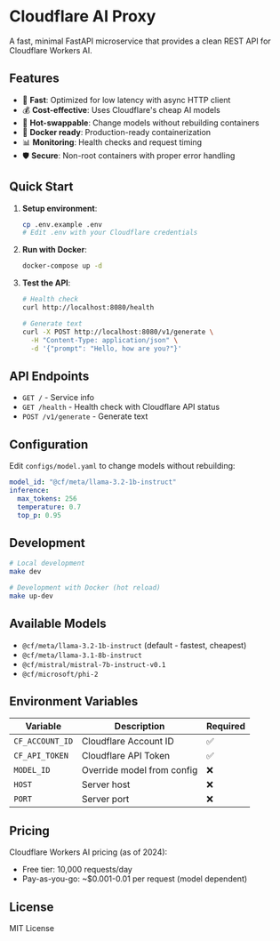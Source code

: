 # Cloudflare AI Proxy

A fast, minimal FastAPI microservice that provides a clean REST API for Cloudflare Workers AI.

## Features

- 🚀 **Fast**: Optimized for low latency with async HTTP client
- 💰 **Cost-effective**: Uses Cloudflare's cheap AI models
- 🔧 **Hot-swappable**: Change models without rebuilding containers
- 🐳 **Docker ready**: Production-ready containerization
- 📊 **Monitoring**: Health checks and request timing
- 🛡️ **Secure**: Non-root containers with proper error handling

## Quick Start

1. **Setup environment**:
   ```bash
   cp .env.example .env
   # Edit .env with your Cloudflare credentials
   ```

2. **Run with Docker**:
   ```bash
   docker-compose up -d
   ```

3. **Test the API**:
   ```bash
   # Health check
   curl http://localhost:8080/health

   # Generate text
   curl -X POST http://localhost:8080/v1/generate \
     -H "Content-Type: application/json" \
     -d '{"prompt": "Hello, how are you?"}'
   ```

## API Endpoints

- `GET /` - Service info
- `GET /health` - Health check with Cloudflare API status
- `POST /v1/generate` - Generate text

## Configuration

Edit `configs/model.yaml` to change models without rebuilding:

```yaml
model_id: "@cf/meta/llama-3.2-1b-instruct"
inference:
  max_tokens: 256
  temperature: 0.7
  top_p: 0.95
```

## Development

```bash
# Local development
make dev

# Development with Docker (hot reload)
make up-dev
```

## Available Models

- `@cf/meta/llama-3.2-1b-instruct` (default - fastest, cheapest)
- `@cf/meta/llama-3.1-8b-instruct`
- `@cf/mistral/mistral-7b-instruct-v0.1`
- `@cf/microsoft/phi-2`

## Environment Variables

| Variable | Description | Required |
|----------|-------------|----------|
| `CF_ACCOUNT_ID` | Cloudflare Account ID | ✅ |
| `CF_API_TOKEN` | Cloudflare API Token | ✅ |
| `MODEL_ID` | Override model from config | ❌ |
| `HOST` | Server host | ❌ |
| `PORT` | Server port | ❌ |

## Pricing

Cloudflare Workers AI pricing (as of 2024):
- Free tier: 10,000 requests/day
- Pay-as-you-go: ~$0.001-0.01 per request (model dependent)

## License

MIT License
